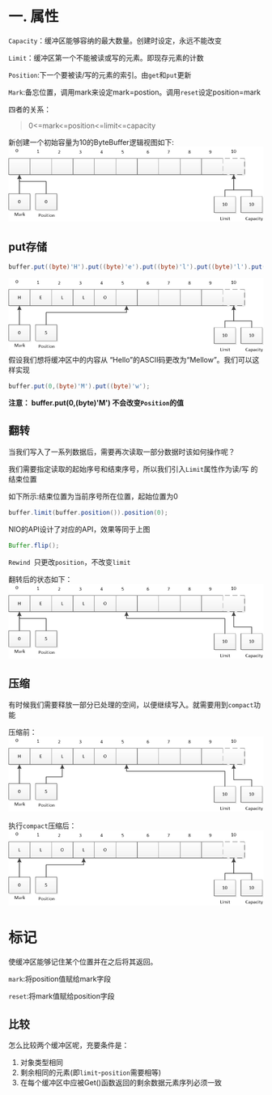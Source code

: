# 一. 属性
`Capacity`：缓冲区能够容纳的最大数量。创建时设定，永远不能改变

`Limit`：缓冲区第一个不能被读或写的元素。即现存元素的计数

`Position`:下一个要被读/写的元素的索引。由`get`和`put`更新

`Mark`:备忘位置，调用mark来设定mark=postion。调用`reset`设定position=mark

四者的关系：
> 0<=mark<=position<=limit<=capacity

新创建一个初始容量为10的ByteBuffer逻辑视图如下:
![初始buffer](../../Resource/JavaNio_1_0.png)


## put存储
```java
buffer.put((byte)'H').put((byte)'e').put((byte)'l').put((byte)'l').put((byte)'o');
```
![put](../../Resource/JavaNio_1_1.png)
假设我们想将缓冲区中的内容从
“Hello”的ASCII码更改为“Mellow”。我们可以这样实现
```java
buffer.put(0,(byte)'M').put((byte)'w');
```

**注意： buffer.put(0,(byte)'M')  不会改变`Position`的值**

## 翻转

当我们写入了一系列数据后，需要再次读取一部分数据时该如何操作呢？

我们需要指定读取的起始序号和结束序号，所以我们引入`Limit`属性作为读/写 的结束位置

如下所示:结束位置为当前序号所在位置，起始位置为0
```java
buffer.limit(buffer.position()).position(0);
```
NIO的API设计了对应的API，效果等同于上图
```java
Buffer.flip();
```
`Rewind `只更改`position`，不改变`limit`

翻转后的状态如下：
![flip](../../Resource/JavaNio_1_2.png)

## 压缩

有时候我们需要释放一部分已处理的空间，以便继续写入。就需要用到`compact`功能

压缩前：
![compact_before](../../Resource/JavaNio_1_3.png)

执行`compact`压缩后：
![compact_after](../../Resource/JavaNio_1_4.png)


# 标记
使缓冲区能够记住某个位置并在之后将其返回。

`mark`:将position值赋给mark字段


`reset`:将mark值赋给position字段


## 比较

怎么比较两个缓冲区呢，充要条件是：

1. 对象类型相同
2. 剩余相同的元素(即`limit`-`position`需要相等)
3. 在每个缓冲区中应被Get()函数返回的剩余数据元素序列必须一致